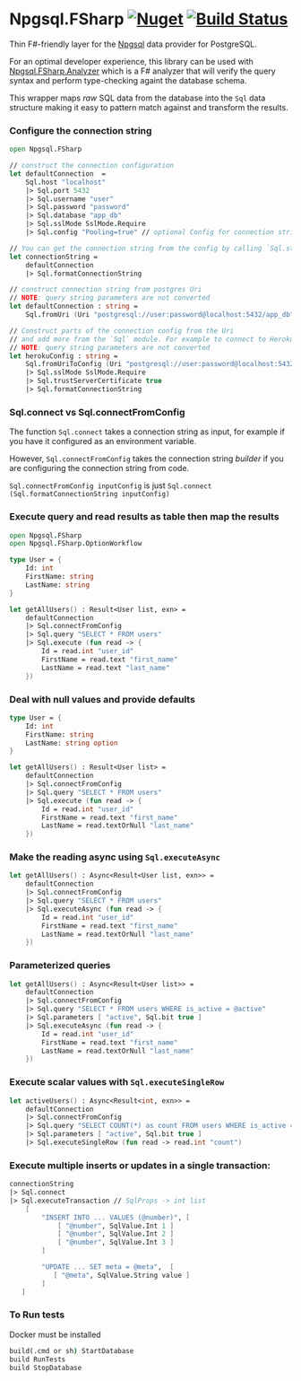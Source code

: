 # Npgsql.FSharp [![Nuget](https://img.shields.io/nuget/v/Npgsql.FSharp.svg?colorB=green)](https://www.nuget.org/packages/Npgsql.FSharp) [![Build Status](https://travis-ci.com/Zaid-Ajaj/Npgsql.FSharp.svg?branch=master)](https://travis-ci.com/Zaid-Ajaj/Npgsql.FSharp)

Thin F#-friendly layer for the [Npgsql](https://github.com/npgsql/npgsql) data provider for PostgreSQL.

For an optimal developer experience, this library can be used with [Npgsql.FSharp.Analyzer](https://github.com/Zaid-Ajaj/Npgsql.FSharp.Analyzer) which is a F# analyzer that will verify the query syntax and perform type-checking againt the database schema.

This wrapper maps *raw* SQL data from the database into the `Sql` data structure making it easy to pattern match against and transform the results.

### Configure the connection string
```fs
open Npgsql.FSharp

// construct the connection configuration
let defaultConnection  =
    Sql.host "localhost"
    |> Sql.port 5432
    |> Sql.username "user"
    |> Sql.password "password"
    |> Sql.database "app_db"
    |> Sql.sslMode SslMode.Require
    |> Sql.config "Pooling=true" // optional Config for connection string

// You can get the connection string from the config by calling `Sql.str`
let connectionString =
    defaultConnection
    |> Sql.formatConnectionString

// construct connection string from postgres Uri
// NOTE: query string parameters are not converted
let defaultConnection : string =
    Sql.fromUri (Uri "postgresql://user:password@localhost:5432/app_db")

// Construct parts of the connection config from the Uri
// and add more from the `Sql` module. For example to connect to Heroku Postgres databases, you do the following
// NOTE: query string parameters are not converted
let herokuConfig : string =
    Sql.fromUriToConfig (Uri "postgresql://user:password@localhost:5432/app_db")
    |> Sql.sslMode SslMode.Require
    |> Sql.trustServerCertificate true
    |> Sql.formatConnectionString
```
### Sql.connect vs Sql.connectFromConfig

The function `Sql.connect` takes a connection string as input, for example if you have it configured as an environment variable.

However, `Sql.connectFromConfig` takes the connection string *builder* if you are configuring the connection string from code.

`Sql.connectFromConfig inputConfig` is just `Sql.connect (Sql.formatConnectionString inputConfig)`

### Execute query and read results as table then map the results
```fs
open Npgsql.FSharp
open Npgsql.FSharp.OptionWorkflow

type User = {
    Id: int
    FirstName: string
    LastName: string
}

let getAllUsers() : Result<User list, exn> =
    defaultConnection
    |> Sql.connectFromConfig
    |> Sql.query "SELECT * FROM users"
    |> Sql.execute (fun read -> {
        Id = read.int "user_id"
        FirstName = read.text "first_name"
        LastName = read.text "last_name"
    })
```
### Deal with null values and provide defaults
```fs
type User = {
    Id: int
    FirstName: string
    LastName: string option
}

let getAllUsers() : Result<User list> =
    defaultConnection
    |> Sql.connectFromConfig
    |> Sql.query "SELECT * FROM users"
    |> Sql.execute (fun read -> {
        Id = read.int "user_id"
        FirstName = read.text "first_name"
        LastName = read.textOrNull "last_name"
    })
```
### Make the reading async using `Sql.executeAsync`
```fsharp
let getAllUsers() : Async<Result<User list, exn>> =
    defaultConnection
    |> Sql.connectFromConfig
    |> Sql.query "SELECT * FROM users"
    |> Sql.executeAsync (fun read -> {
        Id = read.int "user_id"
        FirstName = read.text "first_name"
        LastName = read.textOrNull "last_name"
    })
```

### Parameterized queries
```fs
let getAllUsers() : Async<Result<User list>> =
    defaultConnection
    |> Sql.connectFromConfig
    |> Sql.query "SELECT * FROM users WHERE is_active = @active"
    |> Sql.parameters [ "active", Sql.bit true ]
    |> Sql.executeAsync (fun read -> {
        Id = read.int "user_id"
        FirstName = read.text "first_name"
        LastName = read.textOrNull "last_name"
    })
```

### Execute scalar values with `Sql.executeSingleRow`
```fs
let activeUsers() : Async<Result<int, exn>> =
    defaultConnection
    |> Sql.connectFromConfig
    |> Sql.query "SELECT COUNT(*) as count FROM users WHERE is_active = @active"
    |> Sql.parameters [ "active", Sql.bit true ]
    |> Sql.executeSingleRow (fun read -> read.int "count")
```

### Execute multiple inserts or updates in a single transaction:
```fs
connectionString
|> Sql.connect
|> Sql.executeTransaction // SqlProps -> int list
    [
        "INSERT INTO ... VALUES (@number)", [
            [ "@number", SqlValue.Int 1 ]
            [ "@number", SqlValue.Int 2 ]
            [ "@number", SqlValue.Int 3 ]
        ]

        "UPDATE ... SET meta = @meta",  [
           [ "@meta", SqlValue.String value ]
        ]
   ]
```


### To Run tests

Docker must be installed

```cmd
build(.cmd or sh) StartDatabase
build RunTests
build StopDatabase
```
